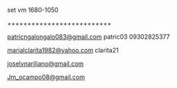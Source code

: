 ######
set vm 1680-1050



++++++++++++++++++++++++++








patricngalongalo083@gmail.com
patric03
09302825377

marialclarita1982@yahoo.com
clarita21

joselynariliano@gmail.com


Jm_ocampo08@gmail.com

